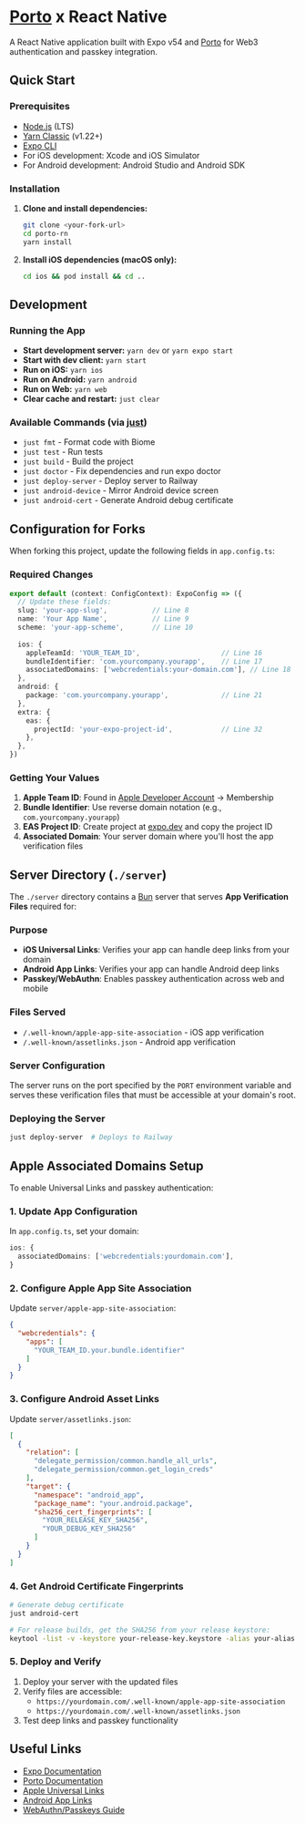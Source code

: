 # [Porto](https://porto.sh) x React Native

A React Native application built with Expo v54 and [Porto](https://porto.sh) for Web3 authentication and passkey integration.

## Quick Start

### Prerequisites

- [Node.js](https://nodejs.org/) (LTS)
- [Yarn Classic](https://classic.yarnpkg.com/) (v1.22+)
- [Expo CLI](https://docs.expo.dev/get-started/installation/)
- For iOS development: Xcode and iOS Simulator
- For Android development: Android Studio and Android SDK

### Installation

1. **Clone and install dependencies:**
   ```bash
   git clone <your-fork-url>
   cd porto-rn
   yarn install
   ```

2. **Install iOS dependencies (macOS only):**
   ```bash
   cd ios && pod install && cd ..
   ```

## Development

### Running the App

- **Start development server:** `yarn dev` or `yarn expo start`
- **Start with dev client:** `yarn start`
- **Run on iOS:** `yarn ios`
- **Run on Android:** `yarn android` 
- **Run on Web:** `yarn web`
- **Clear cache and restart:** `just clear`

### Available Commands (via [just](https://github.com/casey/just))

- `just fmt` - Format code with Biome
- `just test` - Run tests
- `just build` - Build the project
- `just doctor` - Fix dependencies and run expo doctor
- `just deploy-server` - Deploy server to Railway
- `just android-device` - Mirror Android device screen
- `just android-cert` - Generate Android debug certificate

## Configuration for Forks

When forking this project, update the following fields in `app.config.ts`:

### Required Changes

```typescript
export default (context: ConfigContext): ExpoConfig => ({
  // Update these fields:
  slug: 'your-app-slug',           // Line 8
  name: 'Your App Name',           // Line 9
  scheme: 'your-app-scheme',       // Line 10
  
  ios: {
    appleTeamId: 'YOUR_TEAM_ID',                    // Line 16
    bundleIdentifier: 'com.yourcompany.yourapp',    // Line 17
    associatedDomains: ['webcredentials:your-domain.com'], // Line 18
  },
  android: {
    package: 'com.yourcompany.yourapp',             // Line 21
  },
  extra: {
    eas: {
      projectId: 'your-expo-project-id',            // Line 32
    },
  },
})
```

### Getting Your Values

1. **Apple Team ID**: Found in [Apple Developer Account](https://developer.apple.com/account) → Membership
2. **Bundle Identifier**: Use reverse domain notation (e.g., `com.yourcompany.yourapp`)
3. **EAS Project ID**: Create project at [expo.dev](https://expo.dev) and copy the project ID
4. **Associated Domain**: Your server domain where you'll host the app verification files

## Server Directory (`./server`)

The `./server` directory contains a [Bun](https://bun.sh) server that serves **App Verification Files** required for:

### Purpose
- **iOS Universal Links**: Verifies your app can handle deep links from your domain
- **Android App Links**: Verifies your app can handle Android deep links
- **Passkey/WebAuthn**: Enables passkey authentication across web and mobile

### Files Served
- `/.well-known/apple-app-site-association` - iOS app verification
- `/.well-known/assetlinks.json` - Android app verification

### Server Configuration
The server runs on the port specified by the `PORT` environment variable and serves these verification files that must be accessible at your domain's root.

### Deploying the Server
```bash
just deploy-server  # Deploys to Railway
```

## Apple Associated Domains Setup

To enable Universal Links and passkey authentication:

### 1. Update App Configuration
In `app.config.ts`, set your domain:
```typescript
ios: {
  associatedDomains: ['webcredentials:yourdomain.com'],
}
```

### 2. Configure Apple App Site Association
Update `server/apple-app-site-association`:
```json
{
  "webcredentials": {
    "apps": [
      "YOUR_TEAM_ID.your.bundle.identifier"
    ]
  }
}
```

### 3. Configure Android Asset Links
Update `server/assetlinks.json`:
```json
[
  {
    "relation": [
      "delegate_permission/common.handle_all_urls",
      "delegate_permission/common.get_login_creds"
    ],
    "target": {
      "namespace": "android_app",
      "package_name": "your.android.package",
      "sha256_cert_fingerprints": [
        "YOUR_RELEASE_KEY_SHA256",
        "YOUR_DEBUG_KEY_SHA256"
      ]
    }
  }
]
```

### 4. Get Android Certificate Fingerprints
```bash
# Generate debug certificate
just android-cert

# For release builds, get the SHA256 from your release keystore:
keytool -list -v -keystore your-release-key.keystore -alias your-alias
```

### 5. Deploy and Verify
1. Deploy your server with the updated files
2. Verify files are accessible:
   - `https://yourdomain.com/.well-known/apple-app-site-association`
   - `https://yourdomain.com/.well-known/assetlinks.json`
3. Test deep links and passkey functionality

## Useful Links

- [Expo Documentation](https://docs.expo.dev/)
- [Porto Documentation](https://context7.com/ithacaxyz/porto/llms.txt)
- [Apple Universal Links](https://developer.apple.com/ios/universal-links/)
- [Android App Links](https://developer.android.com/training/app-links)
- [WebAuthn/Passkeys Guide](https://webauthn.guide/)

